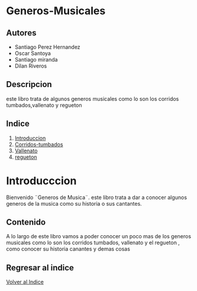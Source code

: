 # Generos-Musicales

## Autores
- Santiago Perez Hernandez 
- Oscar Santoya
- Santiago miranda
- Dilan Riveros
## Descripcion
este libro trata de algunos generos musicales como lo son los corridos tumbados,vallenato y regueton

## Indice
1. [Introduccion](introduccion/README.md)
2. [Corridos-tumbados](Corridos-Tumbados.md)
3. [Vallenato](vallenato.md)
4. [regueton](reggaetton.md)

# Introducccion 

Bienvenido ¨Generos de Musica¨. este libro trata a dar a conocer algunos generos de la musica como su historia o sus cantantes.

## Contenido 

A lo largo de este libro vamos a poder conocer un poco mas de los generos musicales como lo son los corridos tumbados, vallenato y el regueton , como conocer su historia canantes y demas cosas

## Regresar al indice
[Volver al Indice](README.md)